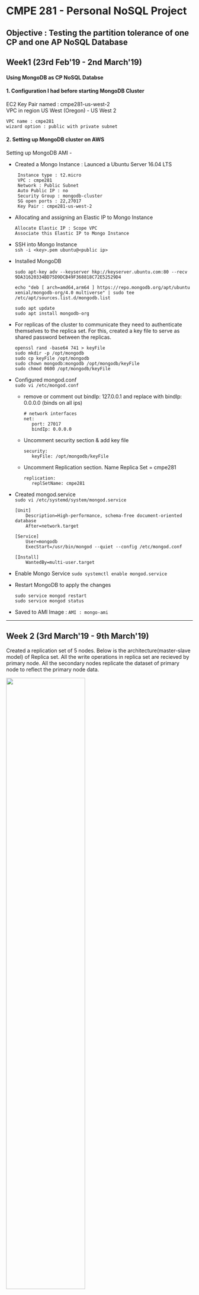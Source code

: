 # CMPE 281 - Personal NoSQL Project
## Objective : Testing the partition tolerance of one CP and one AP NoSQL Database


## Week1 (23rd Feb'19 - 2nd March'19)
#### Using MongoDB as CP NoSQL Databse

#### 1. Configuration I had before starting MongoDB Cluster
  EC2 Key Pair named : cmpe281-us-west-2 \
  VPC in region US West (Oregon) - US West 2
  	
  ```
  VPC name : cmpe281
  wizard option : public with private subnet
  ```
#### 2. Setting up MongoDB cluster on AWS 
  Setting up MongoDB AMI -

- Created a Mongo Instance :  Launced a  Ubuntu Server 16.04 LTS 
    ```AMI : Ubuntu Server 16.04 LTS(HVM)
	 Instance type : t2.micro
	 VPC : cmpe281
	 Network : Public Subnet
	 Auto Public IP : no
	 Security Group : mongodb-cluster
	 SG open ports : 22,27017
	 Key Pair : cmpe281-us-west-2
   ```
	   
- Allocating and assigning an Elastic IP to Mongo Instance
    ``` 
    Allocate Elastic IP : Scope VPC
    Associate this Elastic IP to Mongo Instance
    ```
    
- SSH into Mongo Instance \
   `ssh -i <key>.pem ubuntu@<public ip>`
      
- Installed MongoDB
    ```
    sudo apt-key adv --keyserver hkp://keyserver.ubuntu.com:80 --recv 9DA31620334BD75D9DCB49F368818C72E52529D4
   
   echo "deb [ arch=amd64,arm64 ] https://repo.mongodb.org/apt/ubuntu xenial/mongodb-org/4.0 multiverse" | sudo tee /etc/apt/sources.list.d/mongodb.list
    
    sudo apt update
    sudo apt install mongodb-org
    ```
- For replicas of the cluster to communicate they need to authenticate themselves to the replica set. For this, 
created a key file to serve as shared password between the replicas.
    ```
    openssl rand -base64 741 > keyFile
    sudo mkdir -p /opt/mongodb
    sudo cp keyFile /opt/mongodb
    sudo chown mongodb:mongodb /opt/mongodb/keyFile
    sudo chmod 0600 /opt/mongodb/keyFile
    ```
- Configured mongod.conf \
    `sudo vi /etc/mongod.conf`
    
   - remove or comment out bindIp: 127.0.0.1 and replace with bindIp: 0.0.0.0 (binds on all ips)
     ```
     # network interfaces
     net:
        port: 27017
        bindIp: 0.0.0.0
      ```
   - Uncomment security section & add key file
     ```
     security:
        keyFile: /opt/mongodb/keyFile
     ```
   - Uncomment Replication section. Name Replica Set = cmpe281
     ```
     replication:
        replSetName: cmpe281
     ```

- Created mongod.service \
    `sudo vi /etc/systemd/system/mongod.service`
    ```
    [Unit]
        Description=High-performance, schema-free document-oriented database
        After=network.target

    [Service]
        User=mongodb
        ExecStart=/usr/bin/mongod --quiet --config /etc/mongod.conf

    [Install]
        WantedBy=multi-user.target
    ```
- Enable Mongo Service
    `sudo systemctl enable mongod.service`
    
- Restart MongoDB to apply the changes
    ```
    sudo service mongod restart
    sudo service mongod status
    ```
- Saved to AMI Image : `AMI : mongo-ami`

***

## Week 2 (3rd March'19 - 9th March'19)

Created a replication set of 5 nodes. Below is the architecture(master-slave model) of Replica set. All the write operations in replica set are recieved by primary node. All the secondary nodes replicate the dataset of primary node to reflect the primary node data.

<img src="https://github.com/nikitabairagi/Personal-Project/blob/master/MongoDb_topology.png" width="65%">

**Steps :**
* Using mongo-ami image launced 5 free tier instances - Primary, Secondary1, Secondary2, Secondary3, Secondary4.
* Associate each instance with their own Elastic IPs.
* For each instance edit /etc/hosts and add local host name for Public IPs. 
  ```
  34.218.116.115  Primary
  54.69.181.161   Secondary1
  52.35.188.45    Secondary2
  54.70.181.29    Secondary3
  34.211.133.108  Secondary4
  ```
* Change the hostnames on each instance
  ```
  sudo hostnamectl set-hostname <new hostname>
  sudo hostname -f 
  reboot (to make sure the change sticks)
  ```
* Initialize the Replica Set
   ```
   mongo  
   rs.initiate( {
       _id : "cmpe281",
       members: [
          { _id: 0, host: "Primary:27017" },
          { _id: 1, host: "Secondary1:27017" },
          { _id: 2, host: "Secondary2:27017" },
          { _id: 3, host: "Secondary3:27017" },
          { _id: 4, host: "Secondary4:27017" }
       ]
    })
   ```
* Check replica Set Status \
 ` rs.status()`

* Create admin user to access the database
  ```
  mongo
  use admin
  db.createUser( {
        user: "admin",
        pwd: "*****",
        roles: [{ role: "root", db: "admin" }]
  });
  ```
  

### **EXPERIMENTS**

### **Normal Behaviour**

Now that the replication set of MongoDB instances is created we can test its partition tolerance. In MongoDB replica set all nodes maintain the same data. For testing the behavior of replica set without any partition,following steps are performed-
*  Login to Primary node as admin \
  `mongo -u admin -p <password> --authenticationDatabase admin`

* Insert a document in admin database. Also note that we can only insert the data from primary node,because its a master slave model and only master is allowed to do write operations.
  ```
  use admin
  db.products.insert({item:"envelopes",qty:100,type:"Clasp"})
  db.products.find()  //find the document
  ```
* SSH into all the secondary nodes.For allowing queries in secondary nodes we need to enable 'slave Ok' mode and authorize each node. And then find the document in each secondary nodes.
  ```
  db.getMongo().setSlaveOk()
  use admin
  db.auth('admin','*****')
  db.products.find()
  ```
All the nodes shows the document that was inserted from primary node. This shows that all the nodes are consistent and available.

### **Creating Partition**

**TestCase 1 - Partitioning Secondary2 node from the replicat set -** 

* To cause a network partition I used Linux firewall rules to drop the incoming traffic on Secondary2 node. By doing this, Secondary2 node will not accept any updates from other nodes in replica set.
  ```
  sudo iptables -A INPUT -s 34.218.116.115 -j DROP // drop traffic from Primary 
  sudo iptables -A INPUT -s 54.69.181.161 -j DROP // drop traffic from Secondary1 
  sudo iptables -A INPUT -s 54.70.181.29 -j DROP  // drop traffic from Secondary3
  sudo iptables -A INPUT -s 34.211.133.108 -j DROP  // drop traffic from Secondary4 
  sudo iptables -L --line-numbers //  list of rules

  ```

* To test that partition is created, update a document in the primary node \
  `db.products.findAndModify({update:{item:"envelopes",qty:90,type:"Clasp"}})`

* Now find the document in all the secondary nodes.It is found that all the secondary nodes shows the updated document except the Secondary2 node. Seoncdary2 node shows the stale or inconsistent data. 
* Hence, after the partition Secondary2 node becomes unreachable/unavailable.

**TestCase 2 - Partitioning Secondary2 and Primary(master) node from the replica set -** 

* Now we partitioned Primary Node as well as Secondary2 node from the replica set, using the same firewall rules, dropping the traffic from Secondary1, Secondary3, and Secondary4 node.

* It is observed that replica set decided to elect Secondary3 node as master node. So when we insert a new document in Secondary3 node, Secondary1 and Secondary4 node recieves the update. But Primary and Secondary2 node reflects stale data.

### **Partition Recovery**

* Now to recover from partition, we will allow the traffic on Secondary2 and Primary node again.
  ```
  sudo iptables -L --line-numbers
  sudo iptables -D INPUT 1 // execute 4 times to remove the 4 rules that was added
  ```
* As soon as we recover Primary and Secondary2 node from partition, these nodes get synchronized with other nodes and gets the updated data set. However **Secondary3 remains the master node.**


  | Questions | Results   | 
  | ------------- |:-------------:| 
  | How does the system function during normal mode (i.e. no partition)     | In the normal mode,when a write request in sent to primary node, the writes are replicated to all the nodes. | 
  | What happens to the master node during a partition?      | If master node is partitioned from the replica set,a new master node is elected. And previous master node becomes secondary node and becomes unreachable    |  
  | Can stale data be read from a slave node during a partition?  | We can read the stale data from slave node during partition      |  
  | What happens to the system during partition recovery?| During partition recovery the data is synchronized across all the nodes and system becomes consistent    |








 
 


  
